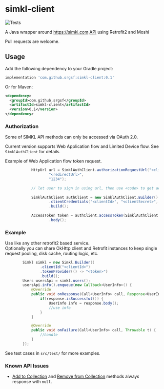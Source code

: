 # simkl-client
![Tests](https://github.com/srgsf/simkl-client/workflows/Tests/badge.svg?branch=master&event=push)

A Java wrapper around https://simkl.com [API](https://simkl.docs.apiary.io/#introduction/about-simkl-api) using Retrofit2 and Moshi

Pull requests are welcome.

## Usage

Add the following dependency to your Gradle project:

```groovy
implementation 'com.github.srgsf:simkl-client:0.1'
```

Or for Maven:

```xml
<dependency>
  <groupId>com.github.srgsf</groupId>
  <artifactId>simkl-client</artifactId>
  <version>0.1</version>
</dependency>
```


### Authorization
Some of SIMKL API methods can only be accessed via OAuth 2.0.

Current version supports Web Application flow and Limited Device flow. See `SimklAuthClient` for details.

Example of Web Application flow token request.
```java
            HttpUrl url = SimklAuthClient.authorizationRequestUrl("<clientId>", 
                    "<redirectUrl>", 
                    "1234");
            
            // let user to sign in using url, then use <code> to get access token
            
            SimklAuthClient authClient = new SimklAuthClient.Builder()
                    .clientCredentials("<clientId>", "<clientSecret>", "<redirectUrl>")
                    .build();
            
            AccessToken token = authClient.accessToken(SimklAuthClient.GrantType.authorization_code, "<code>")
                    .body();

```
### Example

Use like any other retrofit2 based service.  
Optionally you can share OkHttp client and Retrofit instances to keep single request pooling, disk cache, routing logic, etc.

```java
        Simkl simkl = new Simkl.Builder()
                .clientId("<clientId>")
                .tokenProvider(() -> "<token>")
                .build();
        Users usersApi = simkl.users();
        usersApi.info().enqueue(new Callback<UserInfo>() {
            @Override
            public void onResponse(Call<UserInfo> call, Response<UserInfo> response) {
                if(response.isSuccessful()) {
                    UserInfo info = response.body();
                    //use info
                }
            }

            @Override
            public void onFailure(Call<UserInfo> call, Throwable t) {
                //handle
            }
        });
```

See test cases in `src/test/` for more examples.

### Known API Issues

* [Add to Collection](https://simkl.docs.apiary.io/#reference/sync/add-to-collection/add-items-to-collection) and [Remove from Collection](https://simkl.docs.apiary.io/#reference/sync/remove-from-collection/delete-items-from-collection) methods always response with `null`.

